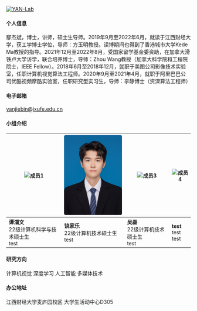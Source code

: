

[![YAN-Lab](https://img.shields.io/badge/jxufeai-github-blue?logo=github)](https://github.com/jxufeai)

#### 个人信息
鄢杰斌，博士，讲师，硕士生导师。2019年9月至2022年6月，就读于江西财经大学，获工学博士学位，导师：方玉明教授。读博期间也得到了香港城市大学Kede Ma教授的指导。2021年12月至2022年8月，受国家留学基金委资助，在加拿大滑铁卢大学访学，联合培养博士，导师：Zhou Wang教授（加拿大科学院和工程院院士，IEEE Fellow）。2018年6月至2018年12月，就职于美图公司影像技术实验室，任职计算机视觉算法工程师。2020年9月至2021年4月，就职于阿里巴巴公司优酷视频摩酷实验室，任职研究型实习生，导师：李静博士（资深算法工程师）

#### 电子邮箱
yanjiebin@jxufe.edu.cn 

#### 小组介绍

| ![成员1](https://raw.githubusercontent.com/JXUFEAI/JXUFEAI.github.io/main/images/TZW.jpg) | ![成员2](https://raw.githubusercontent.com/JXUFEAI/JXUFEAI.github.io/main/images/RJL.png) | ![成员3](https://example.com/photo3.jpg) | ![成员4](https://example.com/photo4.jpg) |
|----------------------------------------|----------------------------------------|----------------------------------------|----------------------------------------|
| **谭湽文** <br> 22级计算机科学与技术硕士生 <br> test | **饶家乐** <br> 22级计算机技术硕士生 <br> test | **吴磊** <br> 22级计算机技术硕士生 <br> test | **test** <br> test <br> test |



#### 研究方向
计算机视觉 深度学习 人工智能 多媒体技术

#### 办公地址
江西财经大学麦庐园校区 大学生活动中心D305 
